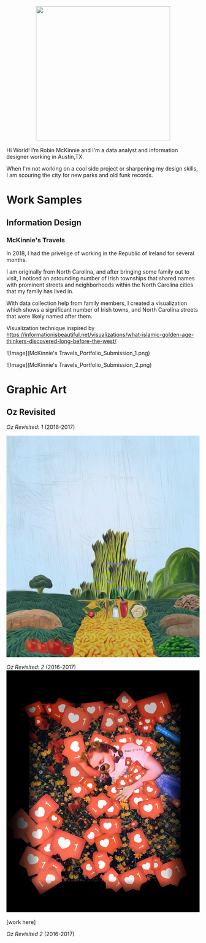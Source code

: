 <p align="center">
  <img width="350" height="350" src="https://github.com/rbmckinnie/Robin-McKinnie/blob/master/circle-cropped_small.png">
</p>

Hi World!
I’m Robin McKinnie and I'm a data analyst and information designer working in Austin,TX. 

When I'm not working on a cool side project or sharpening my design skills, 
I am scouring the city for new parks and old funk records.


# Work Samples

## Information Design

### McKinnie's Travels

In 2018, I had the privelige of working in the Republic of Ireland for several months.

I am originally from North Carolina, and after bringing some family out to visit, I noticed an astounding number of Irish townships that shared names with prominent streets and neighborhoods within the North Carolina cities that my family has lived in.

With data collection help from family members, I created a visualization which shows a significant number of Irish towns, and North Carolina streets that were likely named after them.

Visualization technique inspired by 
https://informationisbeautiful.net/visualizations/what-islamic-golden-age-thinkers-discovered-long-before-the-west/


![Image](McKinnie's Travels_Portfolio_Submission_1.png)

![Image](McKinnie's Travels_Portfolio_Submission_2.png)

# Graphic Art

## Oz Revisited
_Oz Revisited: 1_ (2016-2017)

![Image](1481588804074.jpeg)

_Oz Revisited: 2_ (2016-2017)
![Image](IMG_4772.JPG)

[work here]

_Oz Revisited 2_ (2016-2017)


